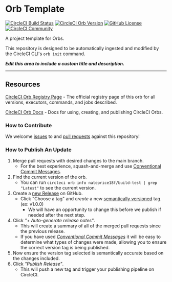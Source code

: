 # Orb Template


[![CircleCI Build Status](https://circleci.com/gh/nateprice18f/build-test.svg?style=shield "CircleCI Build Status")](https://circleci.com/gh/nateprice18f/build-test) [![CircleCI Orb Version](https://badges.circleci.com/orbs/nateprice18f/build-test.svg)](https://circleci.com/orbs/registry/orb/nateprice18f/build-test) [![GitHub License](https://img.shields.io/badge/license-MIT-lightgrey.svg)](https://raw.githubusercontent.com/nateprice18f/build-test/master/LICENSE) [![CircleCI Community](https://img.shields.io/badge/community-CircleCI%20Discuss-343434.svg)](https://discuss.circleci.com/c/ecosystem/orbs)



A project template for Orbs.

This repository is designed to be automatically ingested and modified by the CircleCI CLI's `orb init` command.

_**Edit this area to include a custom title and description.**_

---

## Resources

[CircleCI Orb Registry Page](https://circleci.com/orbs/registry/orb/nateprice18f/build-test) - The official registry page of this orb for all versions, executors, commands, and jobs described.

[CircleCI Orb Docs](https://circleci.com/docs/2.0/orb-intro/#section=configuration) - Docs for using, creating, and publishing CircleCI Orbs.

### How to Contribute

We welcome [issues](https://github.com/nateprice18f/build-test/issues) to and [pull requests](https://github.com/nateprice18f/build-test/pulls) against this repository!

### How to Publish An Update
1. Merge pull requests with desired changes to the main branch.
    - For the best experience, squash-and-merge and use [Conventional Commit Messages](https://conventionalcommits.org/).
2. Find the current version of the orb.
    - You can run `circleci orb info nateprice18f/build-test | grep "Latest"` to see the current version.
3. Create a [new Release](https://github.com/nateprice18f/build-test/releases/new) on GitHub.
    - Click "Choose a tag" and _create_ a new [semantically versioned](http://semver.org/) tag. (ex: v1.0.0)
      - We will have an opportunity to change this before we publish if needed after the next step.
4.  Click _"+ Auto-generate release notes"_.
    - This will create a summary of all of the merged pull requests since the previous release.
    - If you have used _[Conventional Commit Messages](https://conventionalcommits.org/)_ it will be easy to determine what types of changes were made, allowing you to ensure the correct version tag is being published.
5. Now ensure the version tag selected is semantically accurate based on the changes included.
6. Click _"Publish Release"_.
    - This will push a new tag and trigger your publishing pipeline on CircleCI.